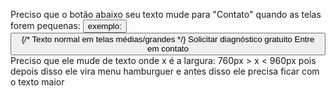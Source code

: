 Preciso que o botão abaixo seu texto mude para "Contato" quando as telas forem pequenas: <Link to="contact-form" smooth={true} duration={500}> <Button variant="default" size="sm" className="font-bold px-6 py-3 rounded-full" > exemplo: <Link to="contact-form" smooth={true} duration={500}> <Button variant="hero" className="group font-bold w-full max-w-full sm:w-auto px-6 sm:px-10 md:px-12 py-4 rounded-full text-base overflow-hidden break-words text-center" > {/* Texto normal em telas médias/grandes */} <span className="hidden sm:inline"> Solicitar diagnóstico gratuito </span> Entre em contato </Button> </Link>
Preciso que ele mude de texto onde x é a largura: 760px > x < 960px pois depois disso ele vira menu hamburguer e antes disso ele precisa ficar com o texto maior
